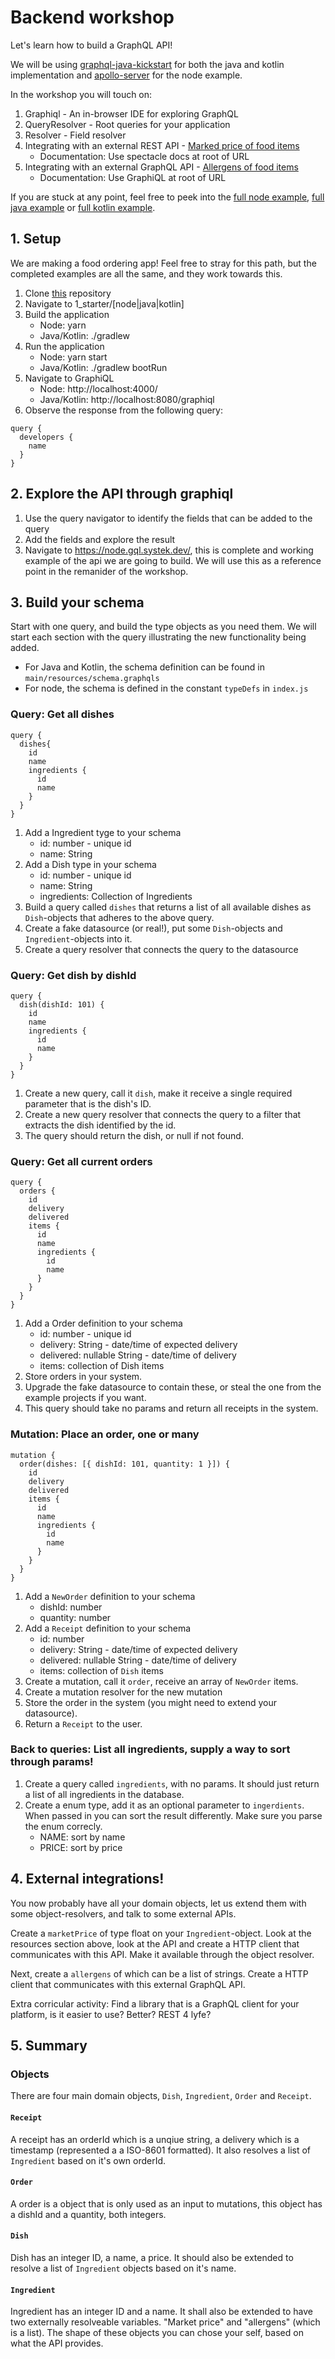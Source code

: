 
# Backend workshop

Let's learn how to build a GraphQL API!

We will be using [graphql-java-kickstart](https://github.com/graphql-java-kickstart) for both the java and kotlin implementation and [apollo-server](https://www.apollographql.com/docs/apollo-server/) for the node example.

In the workshop you will touch on:
1. Graphiql - An in-browser IDE for exploring GraphQL
1. QueryResolver - Root queries for your application
1. Resolver - Field resolver
1. Integrating with an external REST API - [Marked price of food items](https://market.gql.systek.dev/) 
    - Documentation: Use spectacle docs at root of URL
1. Integrating with an external GraphQL API - [Allergens of food items](https://allergens.gql.systek.dev/) 
    - Documentation: Use GraphiQL at root of URL

If you are stuck at any point, feel free to peek into the [full node example](/3_examples/node), [full java example](/3_examples/java) or [full kotlin example](/3_examples/kotlin).

## 1. Setup

We are making a food ordering app! Feel free to stray for this path, but the completed examples are all the same, and they work towards this.
1. Clone [this](https://github.com/systek/graphql-workshop) repository
1. Navigate to 1_starter/[node|java|kotlin]
1. Build the application
    - Node: yarn
    - Java/Kotlin: ./gradlew
1. Run the application
    - Node: yarn start
    - Java/Kotlin: ./gradlew bootRun
1. Navigate to GraphiQL
    - Node: http://localhost:4000/
    - Java/Kotlin: http://localhost:8080/graphiql
1. Observe the response from the following query: 
``` 
query { 
  developers { 
    name
  }
}
```

## 2. Explore the API through graphiql
1. Use the query navigator to identify the fields that can be added to the query
1. Add the fields and explore the result
1. Navigate to https://node.gql.systek.dev/, this is complete and working example of the api we are going to build. We will use this as a reference point in the remanider of the workshop.


## 3. Build your schema
Start with one query, and build the type objects as you need them. We will start each section with the query illustrating the new functionality being added.
- For Java and Kotlin, the schema definition can be found in `main/resources/schema.graphqls`
- For node, the schema is defined in the constant `typeDefs` in `index.js` 

### Query: Get all dishes
```
query {
  dishes{
    id
    name
    ingredients {
      id
      name
    }
  }
}
```
1. Add a Ingredient tyge to your schema
    - id: number - unique id
    - name: String
1. Add a Dish type in your schema
    - id: number - unique id
    - name: String
    - ingredients: Collection of Ingredients
1. Build a query called `dishes` that returns a list of all available dishes as `Dish`-objects that adheres to the above query.
1. Create a fake datasource (or real!), put some `Dish`-objects and `Ingredient`-objects into it. 
1. Create a query resolver that connects the query to the datasource

### Query: Get dish by dishId
```
query {
  dish(dishId: 101) {
    id
    name
    ingredients {
      id
      name
    }
  }
}
```

1. Create a new query, call it `dish`, make it receive a single required parameter that is the dish's ID.
1. Create a new query resolver that connects the query to a filter that extracts the dish identified by the id.
1. The query should return the dish, or null if not found.

### Query: Get all current orders
```
query {
  orders {
    id
    delivery
    delivered
    items {
      id
      name
      ingredients {
        id
        name
      }
    }
  }
}
```

1. Add a Order definition to your schema
    - id: number - unique id
    - delivery: String - date/time of expected delivery
    - delivered: nullable String - date/time of delivery
    - items: collection of Dish items
1. Store orders in your system.
1. Upgrade the fake datasource to contain these, or steal the one from the example projects if you want. 
1. This query should take no params and return all receipts in the system.

### Mutation: Place an order, one or many

```
mutation {
  order(dishes: [{ dishId: 101, quantity: 1 }]) {
    id
    delivery
    delivered
    items {
      id
      name
      ingredients {
        id
        name
      }
    }
  }
}
```

1. Add a `NewOrder` definition to your schema
    - dishId: number
    - quantity: number
1. Add a `Receipt` definition to your schema
    - id: number
    - delivery: String - date/time of expected delivery
    - delivered: nullable String - date/time of delivery
    - items: collection of `Dish` items
1. Create a mutation, call it `order`, receive an array of `NewOrder` items.
1. Create a mutation resolver for the new mutation
1. Store the order in the system (you might need to extend your datasource).
1. Return a `Receipt` to the user.

### Back to queries: List all ingredients, supply a way to sort through params!

1. Create a query called `ingredients`, with no params. It should just return a list of all ingredients in the database.
1. Create a enum type, add it as an optional parameter to `ingerdients`. When passed in you can sort the result differently. Make sure you parse the enum correcly.
    - NAME: sort by name
    - PRICE: sort by price
    
## 4. External integrations!

You now probably have all your domain objects, let us extend them with some object-resolvers, and talk to some external APIs.

Create a `marketPrice` of type float on your `Ingredient`-object. Look at the resources section above, look at the API and create a HTTP client that communicates with this API. Make it available through the object resolver.

Next, create a `allergens` of which can be a list of strings. Create a HTTP client that communicates with this external GraphQL API.

Extra corricular activity: Find a library that is a GraphQL client for your platform, is it easier to use? Better? REST 4 lyfe?

## 5. Summary
### Objects

There are four main domain objects, `Dish`, `Ingredient`, `Order` and `Receipt`.

#### `Receipt`

A receipt has an orderId which is a unqiue string, a delivery which is a timestamp (represented a a ISO-8601 formatted). It also resolves a list of `Ingredient` based on it's own orderId.

#### `Order`

A order is a object that is only used as an input to mutations, this object has a dishId and a quantity, both integers.

#### `Dish`

Dish has an integer ID, a name, a price. It should also be extended to resolve a list of `Ingredient` objects based on it's name.

#### `Ingredient`

Ingredient has an integer ID and a name. It shall also be extended to have two externally resolveable variables. "Market price" and "allergens" (which is a list). The shape of these objects you can chose your self, based on what the API provides.